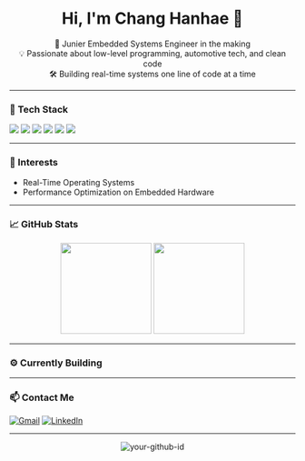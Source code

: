 <h1 align="center">Hi, I'm Chang Hanhae 👋</h1>

<p align="center">
  🚗 Junier Embedded Systems Engineer in the making<br/>
  💡 Passionate about low-level programming, automotive tech, and clean code<br/>
  🛠️ Building real-time systems one line of code at a time
</p>

---

### 🔧 Tech Stack
<p>
  <img src="https://img.shields.io/badge/C-A8B9CC?style=for-the-badge&logo=c&logoColor=black"/>
  <img src="https://img.shields.io/badge/C++-00599C?style=for-the-badge&logo=cplusplus&logoColor=white"/>
  <img src="https://img.shields.io/badge/Embedded-Critical%20Thinking-blueviolet?style=for-the-badge"/>
  <img src="https://img.shields.io/badge/Python-3776AB?style=for-the-badge&logo=python&logoColor=white"/>
  <img src="https://img.shields.io/badge/ARM-Microcontrollers-lightgrey?style=for-the-badge"/>
  <img src="https://img.shields.io/badge/RTOS-FreeRTOS-informational?style=for-the-badge"/>
</p>

---

### 🛞 Interests  
- Real-Time Operating Systems  
- Performance Optimization on Embedded Hardware

---

### 📈 GitHub Stats
<p align="center">
  <img src="https://github-readme-stats.vercel.app/api?username=YourGitHubID&show_icons=true&theme=tokyonight" height="160"/>
  <img src="https://github-readme-streak-stats.herokuapp.com/?user=YourGitHubID&theme=tokyonight" height="160"/>
</p>

---

### ⚙️ Currently Building


---

### 📫 Contact Me
[![Gmail](https://img.shields.io/badge/gmail-D14836?style=flat-square&logo=gmail&logoColor=white)](mailto:hansun333@gmail.com)
[![LinkedIn](https://img.shields.io/badge/linkedin-0A66C2?style=flat-square&logo=linkedin&logoColor=white)](https://www.linkedin.com/in/%ED%95%9C%ED%95%B4-%EC%9E%A5-b45149285/)

---

<!-- Optional: 방문자 수 -->
<p align="center">
  <img src="https://komarev.com/ghpvc/?username=YourGitHubID&label=Profile%20views&color=0e75b6&style=flat" alt="your-github-id" />
</p>
